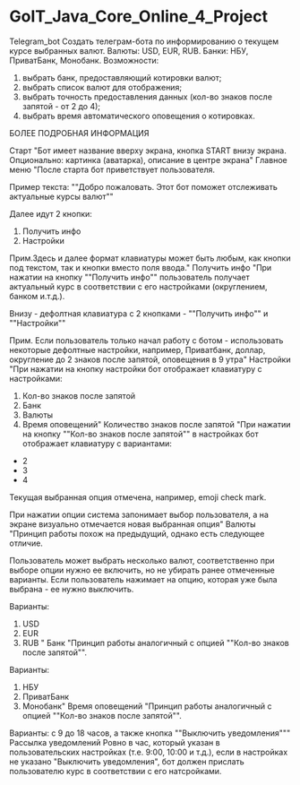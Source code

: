 # GoIT_Java_Core_Online_4_Project
Telegram_bot
Создать телеграм-бота по информированию о текущем курсе выбранных валют.
Валюты: USD, EUR, RUB.
Банки: НБУ, ПриватБанк, Монобанк.
Возможности:
1) выбрать банк, предоставляющий котировки валют;
2) выбрать список валют для отображения;
3) выбрать точность предоставления данных (кол-во знаков после запятой - от 2 до 4);
4) выбрать время автоматического оповещения о котировках.

БОЛЕЕ ПОДРОБНАЯ ИНФОРМАЦИЯ

Старт	"Бот имеет название вверху экрана, кнопка START внизу экрана.
Опционально: картинка (аватарка), описание в центре экрана"
Главное меню	"После старта бот приветствует пользователя. 

Пример текста: ""Добро пожаловать. Этот бот поможет отслеживать актуальные курсы валют""

Далее идут 2 кнопки: 
1. Получить инфо
2. Настройки

Прим.Здесь и далее формат клавиатуры может быть любым, как кнопки под текстом, так и кнопки вместо поля ввода."
Получить инфо	"При нажатии на кнопку ""Получить инфо"" пользователь получает актуальный курс в соответствии с его настройками (округлением, банком и.т.д.).

Внизу - дефолтная клавиатура с 2 кнопками - ""Получить инфо"" и ""Настройки""

Прим. Если пользователь только начал работу с ботом - использовать некоторые дефолтные настройки, например, Приватбанк, доллар, округление до 2 знаков после запятой, оповещения в 9 утра"
Настройки	"При нажатии на кнопку настройки бот отображает клавиатуру с настройками:
1. Кол-во знаков после запятой
2. Банк
3. Валюты
4. Время оповещений"
Количество знаков после запятой	"При нажатии на кнопку ""Кол-во знаков после запятой"" в настройках бот отображает клавиатуру с вариантами:
- 2
- 3
- 4

Текущая выбранная опция отмечена, например, emoji check mark.

При нажатии опции система запонимает выбор пользователя, а на экране визуально отмечается новая выбранная опция"
Валюты	"Принцип работы похож на предыдущий, однако есть следующее отличие. 

Пользователь может выбрать несколько валют, соответственно при выборе опции нужно ее включить, но не убирать ранее отмеченные варианты. 
Если пользователь нажимает на опцию, которая уже была выбрана - ее нужно выключить.

Варианты:
1. USD
2. EUR
3. RUB
"
Банк	"Принцип работы аналогичный с опцией ""Кол-во знаков после запятой"". 

Варианты:
1. НБУ
2. ПриватБанк
3. Монобанк"
Время оповещений	"Принцип работы аналогичный с опцией ""Кол-во знаков после запятой"". 

Варианты: с 9 до 18 часов, а также кнопка ""Выключить уведомления"""
Рассылка уведомлений	Ровно в час, который указан в пользовательских настройках (т.е. 9:00, 10:00 и т.д.), если в настройках не указано "Выключить уведомления", бот должен прислать пользователю курс в соответствии с его натсройками.

